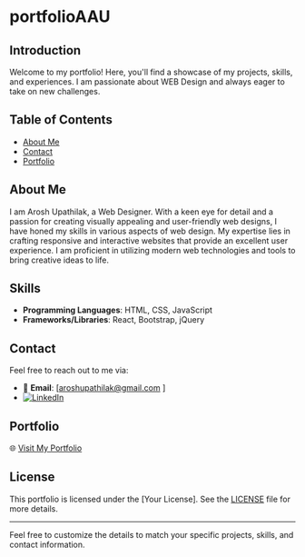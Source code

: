 # portfolioAAU

## Introduction
Welcome to my portfolio! Here, you'll find a showcase of my projects, skills, and experiences. I am passionate about WEB Design and always eager to take on new challenges.

## Table of Contents
- [About Me](#about-me)
- [Contact](#contact)
- [Portfolio](#portfolio)

## About Me
I am Arosh Upathilak, a Web Designer. With a keen eye for detail and a passion for creating visually appealing and user-friendly web designs, I have honed my skills in various aspects of web design. My expertise lies in crafting responsive and interactive websites that provide an excellent user experience. I am proficient in utilizing modern web technologies and tools to bring creative ideas to life.

## Skills
- **Programming Languages**: HTML, CSS, JavaScript
- **Frameworks/Libraries**: React, Bootstrap, jQuery

## Contact
Feel free to reach out to me via:
- 📧 **Email**: [aroshupathilak@gmail.com ]
- [![LinkedIn](https://img.shields.io/badge/LinkedIn-0077B5?style=flat&logo=linkedin&logoColor=white)](https://www.linkedin.com/in/arosh-upathilak-540124260/)

## Portfolio
🌐 [Visit My Portfolio](https://arosh-upathilak.github.io/portfolioAAU/)

## License
This portfolio is licensed under the [Your License]. See the [LICENSE](LICENSE) file for more details.

---

Feel free to customize the details to match your specific projects, skills, and contact information.
